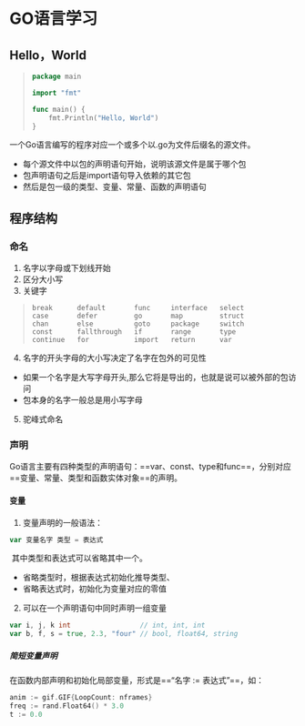 # GO语言学习



## Hello，World

> ```go
> package main
> 
> import "fmt"
> 
> func main() {
>     fmt.Println("Hello, World")
> }
> ```

一个Go语言编写的程序对应一个或多个以.go为文件后缀名的源文件。

* 每个源文件中以包的声明语句开始，说明该源文件是属于哪个包
* 包声明语句之后是import语句导入依赖的其它包
* 然后是包一级的类型、变量、常量、函数的声明语句



## 程序结构

### 命名

1. 名字以字母或下划线开始
2. 区分大小写
3. 关键字

> ```
> break      default       func     interface   select
> case       defer         go       map         struct
> chan       else          goto     package     switch
> const      fallthrough   if       range       type
> continue   for           import   return      var
> ```

4. 名字的开头字母的大小写决定了名字在包外的可见性

* 如果一个名字是大写字母开头,那么它将是导出的，也就是说可以被外部的包访问
* 包本身的名字一般总是用小写字母

5. 驼峰式命名

### 声明

Go语言主要有四种类型的声明语句：==var、const、type和func==，分别对应==变量、常量、类型和函数实体对象==的声明。

#### 变量

1. 变量声明的一般语法：

```Go
var 变量名字 类型 = 表达式
```

​	其中类型和表达式可以省略其中一个。

* 省略类型时，根据表达式初始化推导类型、
* 省略表达式时，初始化为变量对应的零值

2. 可以在一个声明语句中同时声明一组变量

```Go
var i, j, k int                 // int, int, int
var b, f, s = true, 2.3, "four" // bool, float64, string
```

##### 简短变量声明

在函数内部声明和初始化局部变量，形式是==“名字 := 表达式”==，如：

```Go
anim := gif.GIF{LoopCount: nframes}
freq := rand.Float64() * 3.0
t := 0.0
```
